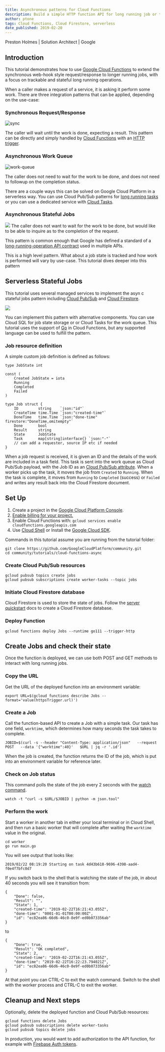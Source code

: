 ```yaml
---
title: Asynchronous patterns for Cloud Functions
description: Build a simple HTTP function API for long running job or tasks.
author: ptone
tags: Cloud Functions, Cloud Firestore, serverless
date_published: 2019-02-20
---
```


Preston Holmes | Solution Architect | Google

<!-- diagram sources: https://docs.google.com/presentation/d/1s01eqo3YUKiskJwSESW-T17IeUQf3DLCT_lvuAV7CwM/edit#slide=id.g4fb0d7b3af_0_0 -->

## Introduction

This tutorial demonstrates how to use [Google Cloud Functions](https://cloud.google.com/functions/) to extend the synchronous web-hook style request/response to longer running jobs, with a focus on trackable and stateful long running operations.

When a caller makes a request of a service, it is asking it perform some work. There are three integration patterns that can be applied, depending on the use-case:

### Synchronous Request/Response
![sync](image/sync-request.png)

The caller will wait until the work is done, expecting a result. This pattern can be directly and simply handled by [Cloud Functions](https://cloud.google.com/functions/) with an [HTTP trigger](https://cloud.google.com/functions/docs/calling/http).

### Asynchronous Work Queue
![work-queue](image/work-queue.png)

The caller does not need to wait for the work to be done, and does not need to followup on the completion status.

There are a couple ways this can be solved on Google Cloud Platform in a serverless way. You can use Cloud Pub/Sub patterns for [long running tasks](https://cloud.google.com/solutions/using-cloud-pub-sub-long-running-tasks) or you can use a dedicated service with [Cloud Tasks](https://cloud.google.com/tasks/).

### Asynchronous Stateful Jobs
![](image/stateful-job.png)
The caller does not want to wait for the work to be done, but would like to be able to inquire as to the completion of the request.

This pattern is common enough that Google has defined a standard of a [long-running-operation API contract](https://github.com/googleapis/googleapis/tree/master/google/longrunning) used in multiple APIs.

This is a high level pattern. What about a job state is tracked and how work is performed will vary by use-case. This tutorial dives deeper into this pattern

## Serverless Stateful Jobs

This tutorial uses several managed services to implement the asyn c stateful jobs pattern including [Cloud Pub/Sub](https://cloud.google.com/pubsub/) and [Cloud Firestore](https://cloud.google.com/firestore/).

![](image/arch.png)

You can implement this pattern with alternative components. You can use Cloud SQL for job state storage or or Cloud Tasks for the work queue. This tutorial uses the support of [Go](https://golang.org/) in Cloud Functions, but any supported language can be used to fulfill the pattern.

### Job resource definition

A simple custom job definition is defined as follows:


	type JobState int
	
	const (
		Created JobState = iota
		Running
		Completed
		Failed
	)
	
	type Job struct {
		ID         string    `json:"id"`
		CreateTime time.Time `json:"created-time"`
		DoneTime   time.Time `json:"done-time" firestore:"DoneTime,omitempty"`
		Done       bool
		Result     string
		State      JobState
		Task       map[string]interface{} `json:"-"`
		// can add a requester, source IP etc if needed
	}


When a job request is received, it is given an ID and the details of the work are included in a task field. This task is sent into the work queue as Cloud Pub/Sub payload, with the Job ID as an [Cloud Pub/Sub attribute](https://cloud.google.com/pubsub/docs/publisher#custom-attributes). When a worker picks up the task, it moves the job from `Created` to `Running`. When the task is complete, it moves from `Running` to `Completed` (success) or `Failed` and writes any result back into the Cloud Firestore document.

## Set Up

1.  Create a project in the [Google Cloud Platform Console][console].
1.  [Enable billing for your project.](https://cloud.google.com/billing/docs/how-to/modify-project)
1. Enable Cloud Functions with: `gcloud services enable cloudfunctions.googleapis.com`
1.  Use [Cloud Shell][shell] or Install the [Google Cloud SDK][sdk].

[console]: https://console.cloud.google.com/
[shell]: https://cloud.google.com/shell/
[sdk]: https://cloud.google.com/sdk/

Commands in this tutorial assume you are running from the tutorial folder:


	git clone https://github.com/GoogleCloudPlatform/community.git
	cd community/tutorials/cloud-functions-async


### Create Cloud Pub/Sub resources

	gcloud pubsub topics create jobs
	gcloud pubsub subscriptions create worker-tasks --topic jobs


### Initiate Cloud Firestore database

Cloud Firestore is used to store the state of jobs. Follow the [server quickstart](https://cloud.google.com/firestore/docs/quickstart-servers) docs to create a Cloud Firestore database.


### Deploy Function

`gcloud functions deploy Jobs --runtime go111 --trigger-http`

## Create Jobs and check their state

Once the function is deployed, we can use both POST and GET methods to interact with long running jobs.

### Copy the URL

Get the URL of the deployed function into an environment variable:


	export URL=$(gcloud functions describe Jobs --format='value(httpsTrigger.url)')


### Create a Job

Call the function-based API to create a Job with a simple task. Our task has one field, `worktime`, which determines how many seconds the task takes to complete.


	JOBID=$(curl -s --header "Content-Type: application/json"   --request POST   --data '{"worktime":40}'   $URL | jq -r '.id')


When the job is created, the function returns the ID of the job, which is put into an environment variable for reference later.

### Check on Job status
This command polls the state of the job every 2 seconds with the [watch command](https://linux.die.net/man/1/watch).


	watch -t "curl -s $URL/$JOBID | python -m json.tool"


### Perform the work

Start a worker in another tab in either your local terminal or in Cloud Shell, and then run a basic worker that will complete after waiting the `worktime` value in the original.


	cd worker
	go run main.go

You will see output that looks like:

	2019/02/22 08:19:20 Starting on task 4d43b618-9696-4398-aad4-f0e4f7bfc0d7

If you switch back to the shell that is watching the state of the job, in about 40 seconds you will see it transition from:

	{
	    "Done": false,
	    "Result": "",
	    "State": 1,
	    "created-time": "2019-02-22T16:21:43.055Z",
	    "done-time": "0001-01-01T00:00:00Z",
	    "id": "ec82ea86-66d6-46c0-8e9f-ed0b073356ab"
	}

to

	{
	    "Done": true,
	    "Result": "OK completed",
	    "State": 2,
	    "created-time": "2019-02-22T16:21:43.055Z",
	    "done-time": "2019-02-22T16:22:23.794021Z",
	    "id": "ec82ea86-66d6-46c0-8e9f-ed0b073356ab"
	}


At that point you can CTRL-C to exit the watch command.
Switch to the shell with the worker process and CTRL-C to exit the worker.

## Cleanup and Next steps

Optionally, delete the deployed function and Cloud Pub/Sub resources:


	gcloud functions delete Jobs
	gcloud pubsub subscriptions delete worker-tasks
	gcloud pubsub topics delete jobs


In production, you would want to add authorization to the API function, for example with [Firebase Auth tokens](https://github.com/firebase/functions-samples/tree/master/authorized-https-endpoint).
